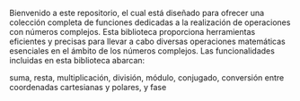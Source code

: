 Bienvenido a este repositorio, el cual está diseñado para ofrecer una colección completa de funciones dedicadas a la realización de operaciones con números complejos. 
Esta biblioteca proporciona herramientas eficientes y precisas para llevar a cabo diversas operaciones matemáticas esenciales en el ámbito de los números complejos. 
Las funcionalidades incluidas en esta biblioteca abarcan:

 suma, resta, multiplicación, división, módulo, conjugado, conversión entre coordenadas cartesianas y polares, y fase


